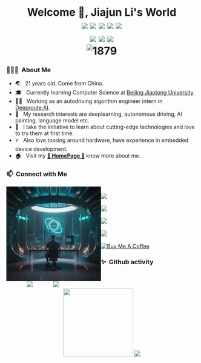 <h1 align="center">Welcome 👋, Jiajun Li's World
  <div style="text-align: center;">
    <img src="https://img.shields.io/badge/-C++-f34b7d?style=flat-square&logo=c%2B%2B&logoColor=white" style="display: inline-block;" /> 
    <img src="https://img.shields.io/badge/-C-00599C?style=flat-square&logo=c&logoColor=white" style="display: inline-block;" /> 
    <img src="https://img.shields.io/badge/-Python-3572a5?style=flat-square&logo=python&logoColor=white" style="display: inline-block;" /> 
    <img src="https://img.shields.io/badge/-Pytorch-ff4821?style=flat-square&logo=pytorch&logoColor=white" style="display: inline-block;" /> 
    <img src="https://img.shields.io/badge/-Golang-00add8?style=flat-square&logo=go&logoColor=white" style="display: inline-block;" />
    <br>
    <img src="https://img.shields.io/badge/-Html-ff0000?style=flat-square&logo=html5&logoColor=white" style="display: inline-block;" /> 
    <img src="https://img.shields.io/badge/-CSS-131393?style=flat-square&logo=css3&logoColor=white" style="display: inline-block;" /> 
    <img src="https://img.shields.io/badge/-JavaScript-f1e05a?style=flat-square&logo=javascript&logoColor=black" style="display: inline-block;" /> 
    <br>
    <img src="https://komarev.com/ghpvc/?username=JJLi0427" alt="1879" style="display: inline-block;">
  </div>
</h1>

<h3> 👨🏻‍💻 &nbsp;About Me </h3>
<ul>
  
  <li>🌏 &nbsp; 21 years old. Come from China.</li>
  <li>
    🎓 &nbsp; Currently learning Computer Science at <a href="https://www.bjtu.edu.cn/">Beijing Jiaotong University</a>.
  </li>
  <li>
    👨‍💻 &nbsp; Working as an autodriving algorithm engineer intern in <a href="https://www.deeproute.ai/">Deeproute.AI</a>.
  </li>
  <li>🔭 &nbsp; My research interests are deeplearning, autonomous driving, AI painting, language model etc.</li>
  <li>🌱 &nbsp; I take the initiative to learn about cutting-edge technologies and love to try them at first time.</li>
  <li>⚡ &nbsp; Also love tossing around hardware, have experience in embedded device development.</li>
  <li>
      🏠 &nbsp; Visit my <b><a href="https://jiajunli.notion.site">👀 HomePage 👀</a></b> know more about me.
  </li>
</ul>

<h3> 📫 &nbsp;Connect with Me</h3>
<div> 
<!--   <img align="left" width="250" src="https://camo.githubusercontent.com/5124bc64baa72108c343f25e8d9dd1680c99d2b9559b5b313c43761dd48ca743/68747470733a2f2f63646e2e6a7364656c6976722e6e65742f67682f73756e3032323553554e2f73756e3032323553554e2f6173736574732f696d616765732f617374726f6e6175742e706e67"> -->
  <img align="left" width="250" src="./photo_1.jpeg">
  <img align="right" width="380" src="./album_compressed.gif">
  <span align="left">
    <p>
      <br>
      <a href="https://github.com/JJLi0427" target="_blank">
        <img src="https://img.shields.io/badge/Email-white?style=social&logo=mail&label=2366876022@qq.com">
      </a>
    </p>
    <p>
      <a href="https://github.com/JJLi0427" target="_blank">
        <img src="https://img.shields.io/badge/Github-white?style=social&logo=github&label=JJLi0427">
      </a>
    </p>
    <p>
      <a href="https://blog.csdn.net/lijj0304" target="_blank">
        <img src="https://img.shields.io/badge/Wechat-blue?style=social&logo=wechat&label=13538082049">
      </a>
    </p>
    <p>
      <a href="https://blog.csdn.net/lijj0304" target="_blank">
        <img src="https://img.shields.io/badge/CSDN-blue?style=social&label=Lijj0304">
      </a>
    </p>
    <p>
      <a href="https://www.buymeacoffee.com/jjl0427" target="_blank">
        <img src="https://cdn.buymeacoffee.com/buttons/v2/default-yellow.png" alt="Buy Me A Coffee" height="50px" width="175px">
      </a>
    </p>
  </span>
</div>

<h3> ✨ &nbsp;Github activity </h3>
<p align="center">
      <img height="185" src="https://github-readme-stats.vercel.app/api?username=JJLi0427&show_icons=true&theme=radical">
      <img width="185" height="180" src="https://github-profile-trophy.vercel.app/?username=JJLi0427&theme=onedark&title=Star,Commits,Repo,Follower,Experience,PullRequest&row=2&column=2">
      <img height="185" src="https://github-readme-stats.vercel.app/api/top-langs/?username=JJLi0427&layout=compact&langs_count=16&bg_color=7d4d83&text_color=ffffff">
</p>

<!---
<p align="center">
      <img height="165" style="margin: auto 8px" src="https://github-readme-stats.vercel.app/api?username=JJLi0427&show_icons=true&theme=radical">
      <img height="165"style="margin: auto 8px" src="https://streak-stats.demolab.com/?user=JJLi0427&theme=dark">
</p>
  
<p align="center">
  <img height="192" src="https://github-readme-activity-graph.vercel.app/graph?username=JJLi0427&theme=vue&custom_title=Activity&radius=30">
  <img height="192"style="margin: auto 8px" src="https://github-readme-stats.vercel.app/api/top-langs/?username=JJLi0427&layout=compact&langs_count=14&bg_color=7d4d83&text_color=ffffff">
</p>

<p align="center">
  <img width="822" height="137" style="margin: auto 8px" src="https://github-profile-trophy.vercel.app/?username=JJLi0427&theme=onedark&title=Star,Commits,Repo,Follower,Experience,PullRequest&row=1&column=6">
</p>
-->

